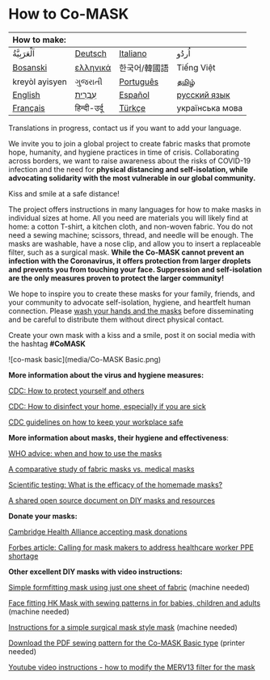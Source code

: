 # How to Co-MASK

|How to make:||||
|:--|---|---|---|
| اَلْعَرَبِيَّةُ | [Deutsch](https://docs.google.com/presentation/d/1PFxRqqfLwhkqDWGTxXlwi_zWoegKpmUAv-mcQOVGjkQ/edit?usp=sharing) | [Italiano](https://docs.google.com/presentation/d/1_RHBFR9ubGLrgpFGF5re_CpbbsZj4yRjeo9oioCYMM0/edit?usp=sharing) | اُردُو |
| [Bosanski](https://docs.google.com/presentation/d/1Wo35d7BZaEPhtMg0TuXQrnP0szMFHge_3etbAyDg__4/edit?usp=sharing) | [ελληνικά](https://docs.google.com/presentation/d/1wxX9T3keWJAIGZngB93HFvJZnJ3-_6vaQDpDb8kAoH0/edit?usp=sharing) | 한국어/韓國語 | Tiếng Việt |
| kreyòl ayisyen | ગુજરાતી | [Português](https://docs.google.com/presentation/d/1k7DGbnfYzxcFBW5vOmlco_-1Y9bfZ-5FkDBA2iAVzoU/edit?usp=sharing) | [தமிழ்](https://docs.google.com/presentation/d/16wu1WctaFuU-JPeHeJn5VZT9-NVIj84GiU8-2YeXiGw/edit?usp=sharing) |
| [English](https://docs.google.com/presentation/d/1T_rO2Q8HKdWN_8hhGp65-JKylpn2vpFx0kGD602U618/edit?usp=sharing) | [עִבְרִית‎](https://docs.google.com/presentation/d/1cNT-sOp2vS-0BuAuIIPzrBh3zdez-ZKLi3l8RrRI3sY/edit?usp=sharing) | [Español](https://docs.google.com/presentation/d/1LXYo50ZgN1rFB-5t_2WhzbM1kg1Z7gD_UUVFEN1SblE/edit?usp=sharing) | [русский язык](https://docs.google.com/presentation/d/1ICBEGSqWGv77sltmagEMounJvhpGmTy_wgziBZPkJ0s/edit?usp=sharing) |
|[Français](https://docs.google.com/presentation/d/1H5tWf3gtuaeDWoVCub0vQIlLQSlLNcrS66FRDp7clnk/edit?usp=sharing)|हिन्दी-उर्दू|[Türkçe](https://docs.google.com/presentation/d/1zsKw7xeurfuEbOJjGvUP_igr3cMyd7Jflbu0kfEKD1Y/edit#slide=id.g71aa90b52d_0_0)|українська мова|

Translations in progress, contact us if you want to add your language.

We invite you to join a global project to create fabric masks that promote hope, humanity, and hygiene practices in time of crisis. Collaborating across borders, we want to raise awareness about the risks of COVID-19 infection and the need for **physical distancing and self-isolation, while advocating solidarity with the most vulnerable in our global community.** 

Kiss and smile at a safe distance!

The project offers instructions in many languages for how to make masks in individual sizes at home. All you need are materials you will likely find at home: a cotton T-shirt, a kitchen cloth, and non-woven fabric. You do not need a sewing machine; scissors, thread, and needle will be enough. The masks are washable, have a nose clip, and allow you to insert a replaceable filter, such as a surgical mask. **While the Co-MASK cannot prevent an infection with the Coronavirus, it offers protection from larger droplets and prevents you from touching your face. Suppression and self-isolation are the only measures proven to protect the larger community!** 

We hope to inspire you to create these masks for your family, friends, and your community to advocate self-isolation, hygiene, and heartfelt human connection. Please [wash your hands and the masks](https://www.who.int/emergencies/diseases/novel-coronavirus-2019/advice-for-public/when-and-how-to-use-masks) before disseminating and be careful to distribute them without direct physical contact. 

Create your own mask with a kiss and a smile, post it on social media with the hashtag **#CoMASK**


![co-mask basic](media/Co-MASK Basic.png)

**More information about the virus and hygiene measures:**

[CDC: How to protect yourself and others](https://www.cdc.gov/coronavirus/2019-ncov/prepare/prevention.html)

[CDC: How to disinfect your home, especially if you are sick](https://www.cdc.gov/coronavirus/2019-ncov/prepare/cleaning-disinfection.html)

[CDC guidelines on how to keep your workplace safe](https://www.cdc.gov/coronavirus/2019-ncov/downloads/workplace-school-and-home-guidance.pdf)



**More information about masks, their hygiene and effectiveness**:

[WHO advice: when and how to use the masks](https://www.who.int/emergencies/diseases/novel-coronavirus-2019/advice-for-public/when-and-how-to-use-masks)

[A comparative study of fabric masks vs. medical masks](https://bmjopen.bmj.com/content/5/4/e006577)

[Scientific testing:  What is the efficacy of the homemade masks?](https://www.researchgate.net/publication/258525804_Testing_the_Efficacy_of_Homemade_Masks_Would_They_Protect_in_an_Influenza_Pandemic)

[A shared open source document on DIY masks and resources](https://bit.ly/diycovidmasks) 



**Donate your masks:**

[Cambridge Health Alliance accepting mask donations](https://www.bostonglobe.com/2020/03/17/metro/cambridge-health-alliance-accepting-mask-donations-amid-coronavirus-pandemic/)

[Forbes article: Calling for mask makers to address healthcare worker PPE shortage](https://www.forbes.com/sites/tjmccue/2020/03/20/calling-all-people-who-sew-and-make-you-can-help-solve-2020-n95-type-mask-shortage/?fbclid=IwAR0NsmbXPKeVfUDz3MtjHyElnb9QrAzLfYfasiexVrScos7pwdN2uXjfZmw#5be7bfae4e41)



**Other excellent DIY masks with video instructions:**

[Simple formfitting mask using just one sheet of fabric](https://www.youtube.com/watch?v=WlguehtIpu8) (machine needed)

[Face fitting HK Mask with sewing patterns in for babies, children and adults](https://diymask.site/) (machine needed)

[Instructions for a simple surgical mask style mask](https://www.instructables.com/id/AB-Mask-for-a-Nurse-by-a-Nurse/)  (machine needed)

[Download the PDF sewing pattern for the Co-MASK Basic type](https://www.infirmiers.com/pdf/masque-tissu.pdf) (printer needed)

[Youtube video instructions - how to modify the MERV13 filter for the mask](https://youtu.be/6T787NV6FpA)



